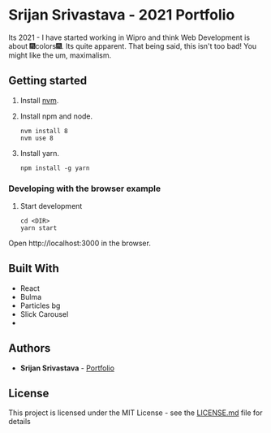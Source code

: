 # Srijan Srivastava - 2021 Portfolio
Its 2021 - I have started working in Wipro and think Web Development is about 🎆colors🎆. Its quite apparent.
That being said, this isn't too bad! You might like the um, maximalism.

## Getting started
1. Install [nvm](https://github.com/creationix/nvm#install-script).
2. Install npm and node.

    ```
    nvm install 8
    nvm use 8
    ```
3. Install yarn.

    ```
    npm install -g yarn
    ```

### Developing with the browser example

1. Start development
    ```
    cd <DIR>
    yarn start
    ```

Open http://localhost:3000 in the browser.

## Built With

* React
* Bulma
* Particles bg
* Slick Carousel
*

## Authors

* **Srijan Srivastava** - [Portfolio](https://srijansrivastava.tech/)


## License

This project is licensed under the MIT License - see the [LICENSE.md](LICENSE.md) file for details


